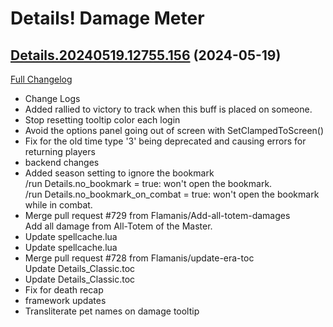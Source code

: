 # Details! Damage Meter

## [Details.20240519.12755.156](https://github.com/Tercioo/Details-Damage-Meter/tree/Details.20240519.12755.156) (2024-05-19)
[Full Changelog](https://github.com/Tercioo/Details-Damage-Meter/compare/Details.20240508.12717.156...Details.20240519.12755.156) 

- Change Logs  
- Added rallied to victory to track when this buff is placed on someone.  
- Stop resetting tooltip color each login  
- Avoid the options panel going out of screen with SetClampedToScreen()  
- Fix for the old time type '3' being deprecated and causing errors for returning players  
- backend changes  
- Added season setting to ignore the bookmark  
    /run Details.no\_bookmark = true: won't open the bookmark.  
    /run Details.no\_bookmark\_on\_combat = true: won't open the bookmark while in combat.  
- Merge pull request #729 from Flamanis/Add-all-totem-damages  
    Add all damage from All-Totem of the Master.  
- Update spellcache.lua  
- Update spellcache.lua  
- Merge pull request #728 from Flamanis/update-era-toc  
    Update Details\_Classic.toc  
- Update Details\_Classic.toc  
- Fix for death recap  
- framework updates  
- Transliterate pet names on damage tooltip  
